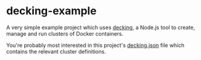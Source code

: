 decking-example
===============

A very simple example project which uses [decking](http://decking.io), a Node.js tool to create, manage and run clusters of Docker containers.

You're probably most interested in this project's [decking.json](https://github.com/makeusabrew/decking-example/blob/master/decking.json) file which contains the relevant cluster definitions.
